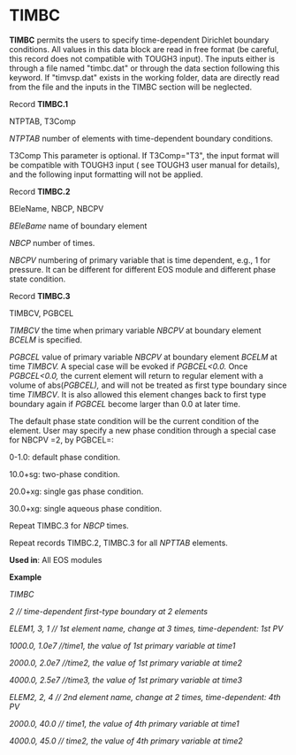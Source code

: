 # TIMBC

**TIMBC**            permits the users to specify time-dependent Dirichlet boundary conditions. All values in this data block are read in free format (be careful, this record does not compatible with TOUGH3 input). The inputs either is through a file named "timbc.dat" or through the data section following this keyword. If "timvsp.dat" exists in the working folder, data are directly read from the file and the inputs in the TIMBC section will be neglected.&#x20;

Record **TIMBC.1**

&#x20;                       NTPTAB, T3Comp

_NTPTAB_          number of elements with time-dependent boundary conditions.

T3Comp          This parameter is optional. If  T3Comp="T3", the input format will be compatible with TOUGH3 input ( see TOUGH3 user manual for details), and the following input formatting will not be applied.&#x20;

Record **TIMBC.2**   &#x20;

&#x20;                       BEleName, NBCP, NBCPV&#x20;

_BEleBame_        name of boundary element

_NBCP_               number of times.

_NBCPV_            numbering of primary variable that is time dependent, e.g., 1 for pressure. It can be different for different EOS module and different phase state condition.&#x20;

Record **TIMBC.3**

&#x20;                       TIMBCV, PGBCEL

_TIMBCV_          the time when primary variable _NBCPV_ at boundary element _BCELM_ is specified.

_PGBCEL_          value of primary variable _NBCPV_ at boundary element _BCELM_ at time _TIMBCV._  A special case will be evoked if _PGBCEL<0.0._ Once _PGBCEL<0.0,_ the current element will return to regular element with a volume of abs(_PGBCEL),_ and will not be treated as first type boundary since time _TIMBCV_.  It is also allowed this element changes back to first type boundary again if  _PGBCEL_ become larger than 0.0 at later time.

The default phase state condition will be the current condition of the element. User may specify a new phase condition through a special case for NBCPV =2, by PGBCEL=:

&#x20;                       0-1.0:       default phase condition.

&#x20;                       10.0+sg:  two-phase condition.

&#x20;                       20.0+xg:  single gas phase condition.

&#x20;                      30.0+xg:  single aqueous phase condition.

Repeat TIMBC.3 for _NBCP_ times.&#x20;

Repeat records TIMBC.2, TIMBC.3 for all _NPTTAB_ elements.

**Used in**: All EOS modules

**Example**

_TIMBC_

_2                                            // time-dependent first-type boundary at 2 elements_&#x20;

_ELEM1, 3, 1                         // 1st element name, change at 3 times, time-dependent: 1st PV_&#x20;

_1000.0, 1.0e7                     //time1, the value of 1st primary variable at time1_

_2000.0, 2.0e7                    //time2, the value of 1st primary variable at time2_

_4000.0, 2.5e7                    //time3, the value of 1st primary variable at time3_

_ELEM2, 2, 4                       // 2nd element name, change at 2 times, time-dependent: 4th PV_&#x20;

_2000.0, 40.0                     // time1, the value of 4th primary variable at time1_

_4000.0, 45.0                     // time2, the value of 4th primary variable at time2_
